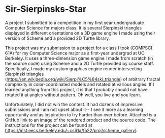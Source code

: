 # Sir-Sierpinsks-Star
A project I submitted to a competition in my first year undergraduate Computer Science for majors class. It is several Sierpinski triangles displayed in different orientations on a 3D game engine I made using their version of Scheme and a provided 2D Turtle library.

This project was my submission to a project for a class I took (COMPSCI 61A) for my Computer Science major as a first-year undergrad at UC Berkeley. It uses a three-dimension game engine I made from scratch (in the source code) using Scheme and a 2D Turtle provided by course staff. Specifically, I made my custom graphics engine render intersecting Sierpinski triangles (https://en.wikipedia.org/wiki/Sierpi%C5%84ski_triangle) of arbitrary fractal complexity in color-coordinated models and rotated at various angles. If I learned anything from this project, it is that I probably should not have rotated it at angles without pattern. Oh well, you live and you learn.

Unfortunately, I did not win the contest. It had dozens of impressive submissions and I am not upset about it-- I see it more as a learning opportunity and as inspiration to try harder than ever before. Attached is a GitHub link to an image of the rendered product and the source code. The instructions for the project can be found at https://inst.eecs.berkeley.edu/~cs61a/fa22/proj/scheme_gallery/.
